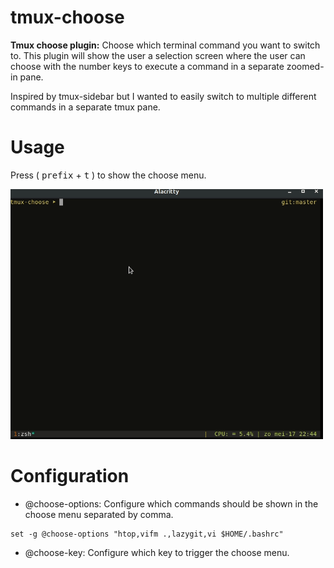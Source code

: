 # tmux-choose
**Tmux choose plugin:** Choose which terminal command you want to switch to. This plugin will show the user a selection screen where the user can choose with the number keys to execute a command in a separate zoomed-in pane. 

Inspired by tmux-sidebar but I wanted to easily switch to multiple different commands in a separate tmux pane. 

# Usage

Press ( <kbd>prefix</kbd> + <kbd>t</kbd> ) to show the choose menu. 

<img src="/images/demo-tmux-choose.gif" width="500" height="400"/>

# Configuration

- @choose-options: Configure which commands should be shown in the choose menu separated by comma.

```
set -g @choose-options "htop,vifm .,lazygit,vi $HOME/.bashrc"

```
- @choose-key: Configure which key to trigger the choose menu.

